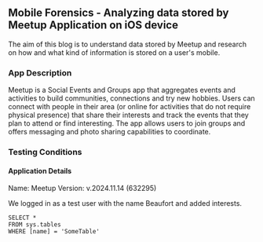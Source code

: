## Mobile Forensics - Analyzing data stored by Meetup Application on iOS device

The aim of this blog is to understand data stored by Meetup and research on how and what kind of information is stored on a user's mobile.  

### App Description 

Meetup is a Social Events and Groups app that aggregates events and activities to build communities, connections and try new hobbies. Users can connect with people in their area (or online for activities that do not require physical presence) that share their interests and track the events that they plan to attend or find interesting. The app allows users to join groups and offers messaging and photo sharing capabilities to coordinate.    

### Testing Conditions 

#### Application Details 

Name: Meetup 
Version: v.2024.11.14 (632295) 



We logged in as a test user with the name Beaufort and added interests.  
 ```tsql
 SELECT *
 FROM sys.tables
 WHERE [name] = 'SomeTable'
 ```
